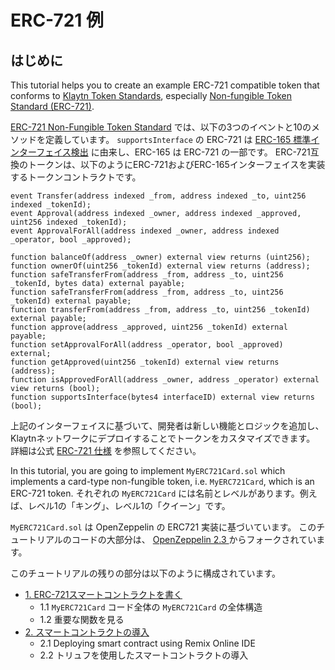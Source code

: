 # ERC-721 例 <a id="erc-721-example"></a>

## はじめに <a id="introduction"></a>

This tutorial helps you to create an example ERC-721 compatible token that conforms to [Klaytn Token Standards](../../token-standard.md), especially [Non-fungible Token Standard (ERC-721)](../../token-standard.md#non-fungible-token-standard-kip-17).

[ERC-721 Non-Fungible Token Standard](https://eips.ethereum.org/EIPS/eip-721) では、以下の3つのイベントと10のメソッドを定義しています。 `supportsInterface` の ERC-721 は [ERC-165 標準インターフェイス検出](https://eips.ethereum.org/EIPS/eip-165) に由来し、ERC-165 は ERC-721 の一部です。 ERC-721互換のトークンは、以下のようにERC-721およびERC-165インターフェイスを実装するトークンコントラクトです。

```solidity
event Transfer(address indexed _from, address indexed _to, uint256 indexed _tokenId);
event Approval(address indexed _owner, address indexed _approved, uint256 indexed _tokenId);
event ApprovalForAll(address indexed _owner, address indexed _operator, bool _approved);

function balanceOf(address _owner) external view returns (uint256);
function ownerOf(uint256 _tokenId) external view returns (address);
function safeTransferFrom(address _from, address _to, uint256 _tokenId, bytes data) external payable;
function safeTransferFrom(address _from, address _to, uint256 _tokenId) external payable;
function transferFrom(address _from, address _to, uint256 _tokenId) external payable;
function approve(address _approved, uint256 _tokenId) external payable;
function setApprovalForAll(address _operator, bool _approved) external;
function getApproved(uint256 _tokenId) external view returns (address);
function isApprovedForAll(address _owner, address _operator) external view returns (bool);
function supportsInterface(bytes4 interfaceID) external view returns (bool);
```

上記のインターフェイスに基づいて、開発者は新しい機能とロジックを追加し、Klaytnネットワークにデプロイすることでトークンをカスタマイズできます。 詳細は公式 [ERC-721 仕様](https://eips.ethereum.org/EIPS/eip-721) を参照してください。

In this tutorial, you are going to implement `MyERC721Card.sol` which implements a card-type non-fungible token, i.e. `MyERC721Card`,  which is an ERC-721 token. それぞれの `MyERC721Card` には名前とレベルがあります。例えば、レベル1の「キング」、レベル1の「クイーン」です。

`MyERC721Card.sol` は OpenZeppelin の ERC721 実装に基づいています。 このチュートリアルのコードの大部分は、 [OpenZeppelin 2.3 ](https://github.com/OpenZeppelin/openzeppelin-solidity/releases/tag/v2.3.0) からフォークされています。

このチュートリアルの残りの部分は以下のように構成されています。

* [1. ERC-721スマートコントラクトを書く](./1-erc721.md)
  - 1.1 `MyERC721Card` コード全体の `MyERC721Card` の全体構造
  - 1.2 重要な関数を見る
* [2. スマートコントラクトの導入](./2-erc721.md)
  - 2.1 Deploying smart contract using Remix Online IDE
  - 2.2 トリュフを使用したスマートコントラクトの導入
